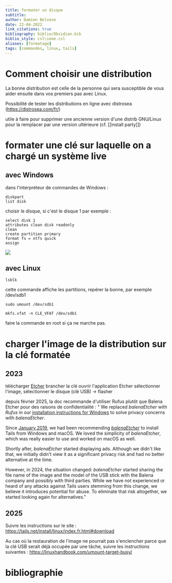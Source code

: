 ```yaml
---
title: formater un disque
subtitle:
author: Damien Belvèze
date: 22-04-2022
link_citations: true
bibliography: biblio/Obsidian.bib
biblio_style: csl\ieee.csl
aliases: [formatage]
tags: [commandes, linux, tails]
---
```


# Comment choisir une distribution 

La bonne distribution est celle de la personne qui sera susceptible de vous aider ensuite dans vos premiers pas avec Linux. 

Possibilité de tester les distributions en ligne avec distrosea (https://distrosea.com/fr/)

utile à faire pour supprimer une ancienne version d'une distrib GNU/Linux pour la remplacer par une version ultérieure (cf. [[install party]])

# formater une clé sur laquelle on a chargé un système live

## avec Windows

dans l'interpréteur de commandes de Windows : 

````shell
diskpart
list disk
````
choisir le disque, si c'est le disque 1 par exemple :

````shell
select disk 1
attributes clean disk readonly
clean
create partition primary
format fs = ntfs quick
assign
````
![](format_32.png)


## avec Linux

`lsblk`

cette commande affiche les partitions, repérer  la bonne, par exemple /dev/sdb1

`sudo umount /dev/sdb1`

`mkfs.vfat -n CLE_VFAT /dev/sdb1`

faire la commande en root si ça ne marche pas. 



# charger l'image de la distribution sur la clé formatée

## 2023

télécharger [Etcher](https://etcher.balena.io/#download-etcher)
brancher la clé
ouvrir l'application Etcher
sélectionner l'image, sélectionner le disque (clé USB) -> flasher

depuis février 2025, la doc recommande d'utiliser Rufus plutôt que Balena Etcher pour des raisons de confidentialité : 
" We replaced _balenaEtcher_ with _Rufus_ in our [installation instructions for Windows](https://tails.net/install/windows/index.en.html) to solve privacy concerns with _balenaEtcher_.

Since [January 2019](https://tails.net/news/report_2019_01/), we had been recommending [_balenaEtcher_](https://etcher.balena.io/) to install Tails from Windows and macOS. We loved the simplicity of _balenaEtcher_, which was really easier to use and worked on macOS as well.

Shortly after, _balenaEtcher_ started displaying ads. Although we didn't like that, we initially didn't view it as a significant privacy risk and had no better alternative at the time.

However, in 2024, the situation changed: _balenaEtcher_ started sharing the file name of the image and the model of the USB stick with the Balena company and possibly with third parties. While we have not experienced or heard of any attacks against Tails users stemming from this change, we believe it introduces potential for abuse. To eliminate that risk altogether, we started looking again for alternatives."

## 2025

Suivre les instructions sur le site : https://tails.net/install/linux/index.fr.html#download

Au cas où la restauration de l'image ne pourrait pas s'enclencher parce que la clé USB serait déjà occupée par une tâche, suivre les instructions suivantes : https://linuxhandbook.com/umount-target-busy/



# bibliographie


